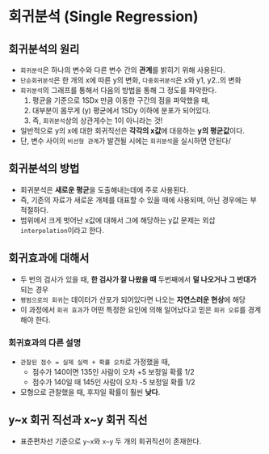 #  회귀분석 (Single Regression)

##  회귀분석의 원리
* `회귀분석`은 하나의 변수와 다른 변수 간의 **관계**를 밝히기 위해 사용된다.
* `단순회귀분석`은 한 개의 x에 따른 y의 변화, `다중회귀분석`은 x와 y1, y2..의 변화
* `회귀분석`의 그래프를 통해서 다음의 방법을 통해 그 정도를 파악한다.
    1) 평균을 기준으로 1SDx 만큼 이동한 구간의 점을 파악했을 때,
    2) 대부분이 몸무게 (y) 평균에서 1SDy 이하에 분포가 되어있다.
    3) 즉, `회귀분석`상의 상관게수는 1이 아니라는 것!
* 일반적으로 y의 x에 대한 회귀직선은 **각각의 x값**에 대응하는 **y의 평균값**이다.
* 단, 변수 사이의 `비선형 관계`가 발견될 시에는 `회귀분석`을 실시하면 안된다/

## 회귀분석의 방법
* 회귀분석은 **새로운 평균**을 도출해내는데에 주로 사용된다.
* 즉, 기존의 자료가 새로운 개체를 대표할 수 있을 때에 사용되며, 아닌 경우에는 부적절하다.
* 범위에서 크게 벗어난 x값에 대해서 그에 해당하는 y값 문제는 외삽 `interpolation`이라고 한다.

## 회귀효과에 대해서
* 두 번의 검사가 있을 때, **한 검사가 잘 나왔을 때** 두번째에서 **덜 나오거나 그 반대가** 되는 경우
* `평범으로의 회귀`는 데이터가 산포가 되어있다면 나오는 **자연스러운 현상**에 해당
* 이 과정에서 `회귀 효과`가 어떤 특정한 요인에 의해 일어났다고 믿은 `회귀 오류`를 경계해야 한다.

### 회귀효과의 다른 설명
* `관찰된 점수 = 실제 실력 + 확률 오차`로 가정했을 때,
    * 점수가 140이면 135인 사람이 오차 +5 보정일 확률 1/2
    * 점수가 140일 때 145인 사람이 오차 -5 보정일 확률 1/2
* 모형으로 관찰했을 때, 후자일 확률이 훨씬 **낮다**.

## y~x 회귀 직선과 x~y 회귀 직선
* 표준편차선 기준으로 `y~x`와 `x~y` 두 개의 회귀직선이 존재한다.
